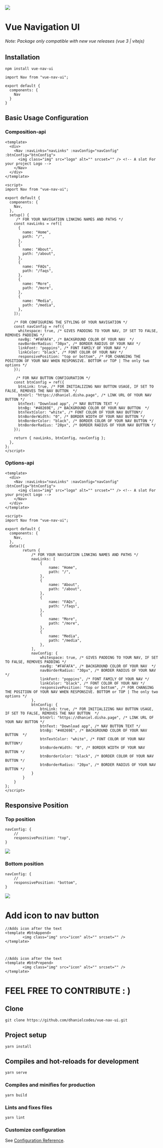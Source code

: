 <img src="https://res.cloudinary.com/devdaniel/image/upload/v1612899979/Frame_12_xohomk.png"/>

# Vue Navigation UI

###### Note: Package only compatible with new vue releases (vue 3 | vitejs)

## Installation
```
npm install vue-nav-ui
```

```vue
import Nav from "vue-nav-ui";

export default {
  components: {
    Nav
  }
}
```
## Basic Usage Configuration
### Composition-api

```vue
<template>
  <div>
    <Nav :navLinks="navLinks" :navConfig="navConfig" :btnConfig="btnConfig">
      <img class="img" src="logo" alt="" srcset="" /> <!-- A slot For your project Logo -->
    </Nav>
  </div>
</template>

<script>
import Nav from "vue-nav-ui";

export default {
  components: {
    Nav,
  },
  setup() {
     /* FOR YOUR NAVIGATION LINKING NAMES AND PATHS */ 
    const navLinks = ref([
      {
        name: "Home",
        path: "/",
      },
      {
        name: "About",
        path: "/about",
      },
      {
        name: "FAQs",
        path: "/faqs",
      },
      {
        name: "More",
        path: "/more",
      },
      {
        name: "Media",
        path: "/media",
      },
    ]);

    /* FOR CONFIGURING THE STYLING OF YOUR NAVIGATION */
    const navConfig = ref({
      whitespace: true, /* GIVES PADDING TO YOUR NAV, IF SET TO FALSE, REMOVES PADDING */
      navBg: "#FAFAFA", /* BACKGROUND COLOR OF YOUR NAV  */
      navBorderRadius: "30px", /* BORDER RADIUS OF YOUR NAV */
      linkFont: "poppins", /* FONT FAMILY OF YOUR NAV */
      linkColor: "black", /* FONT COLOR OF YOUR NAV */
      responsivePosition: "top or bottom", /* FOR CHANGING THE POSITION OF YOUR NAV WHEN RESPONSIVE. BOTTOM or TOP | The only two options */
    });

     /* FOR NAV BUTTON CONFIGURATION */
    const btnConfig = ref({
      btnLink: true, /* FOR INITIALIZING NAV BUTTON USAGE, IF SET TO FALSE, REMOVES THE NAV BUTTON  */
      btnUrl: "https://dhaniel.disha.page", /* LINK URL OF YOUR NAV BUTTON */
      btnText: "Download app", /* NAV BUTTON TEXT */
      btnBg: "#40269E", /* BACKGROUND COLOR OF YOUR NAV BUTTON  */
      btnTextColor: "white", /* FONT COLOR OF YOUR NAV BUTTON*/
      btnBorderWidth: "0", /* BORDER WIDTH OF YOUR NAV BUTTON */
      btnBorderColor: "black", /* BORDER COLOR OF YOUR NAV BUTTON */
      btnBorderRadius: "20px", /* BORDER RADIUS OF YOUR NAV BUTTON */
    });

    return { navLinks, btnConfig, navConfig };
  },
};
</script>
```

### Options-api

```vue
<template>
  <div>
    <Nav :navLinks="navLinks" :navConfig="navConfig" :btnConfig="btnConfig">
      <img class="img" src="logo" alt="" srcset="" /> <!-- A slot For your project Logo -->
    </Nav>
  </div>
</template>

<script>
import Nav from "vue-nav-ui";

export default {
  components: {
    Nav,
  },
  data(){
        return {
            /* FOR YOUR NAVIGATION LINKING NAMES AND PATHS */ 
            navLinks: [
                {
                    name: "Home",
                    path: "/",
                },
                {
                    name: "About",
                    path: "/about",
                },
                {
                    name: "FAQs",
                    path: "/faqs",
                },
                {
                    name: "More",
                    path: "/more",
                },
                {
                    name: "Media",
                    path: "/media",
                },
            ],
            navConfig: {
                whitespace: true, /* GIVES PADDING TO YOUR NAV, IF SET TO FALSE, REMOVES PADDING */
                navBg: "#FAFAFA", /* BACKGROUND COLOR OF YOUR NAV  */
                navBorderRadius: "30px", /* BORDER RADIUS OF YOUR NAV */
                linkFont: "poppins", /* FONT FAMILY OF YOUR NAV */
                linkColor: "black", /* FONT COLOR OF YOUR NAV */
                responsivePosition: "top or bottom", /* FOR CHANGING THE POSITION OF YOUR NAV WHEN RESPONSIVE. BOTTOM or TOP | The only two options */
            },
            btnConfig: {
                btnLink: true, /* FOR INITIALIZING NAV BUTTON USAGE, IF SET TO FALSE, REMOVES THE NAV BUTTON  */
                btnUrl: "https://dhaniel.disha.page", /* LINK URL OF YOUR NAV BUTTON */
                btnText: "Download app", /* NAV BUTTON TEXT */
                btnBg: "#40269E", /* BACKGROUND COLOR OF YOUR NAV BUTTON  */
                btnTextColor: "white", /* FONT COLOR OF YOUR NAV BUTTON*/
                btnBorderWidth: "0", /* BORDER WIDTH OF YOUR NAV BUTTON */
                btnBorderColor: "black", /* BORDER COLOR OF YOUR NAV BUTTON */
                btnBorderRadius: "20px", /* BORDER RADIUS OF YOUR NAV BUTTON */
            }
        }
    }
};
</script>
```

## Responsive Position

### Top position

```vue
navConfig: {
    //
    responsivePosition: "top",
}
```

<img src="https://res.cloudinary.com/devdaniel/image/upload/v1612909704/e_kmc4u8.png"/>


### Bottom position

```vue
navConfig: {
    //
    responsivePosition: "bottom",
}
```

<img src="https://res.cloudinary.com/devdaniel/image/upload/v1612909709/ee_j6clb3.png"/>


# Add icon to nav button

```vue
//Adds icon after the text
<template #btnAppend>
        <img class="img" src="icon" alt="" srcset="" />
</template>



//Adds icon after the text
<template #btnPrepend>
        <img class="img" src="icon" alt="" srcset="" />
</template>
````


# FEEL FREE TO CONTRIBUTE : )

## Clone
```
git clone https://github.com/dhanielcodes/vue-nav-ui.git
```
## Project setup
```
yarn install
```
## Compiles and hot-reloads for development
```
yarn serve
```
### Compiles and minifies for production
```
yarn build
```

### Lints and fixes files
```
yarn lint
```

### Customize configuration
See [Configuration Reference](https://cli.vuejs.org/config/).
